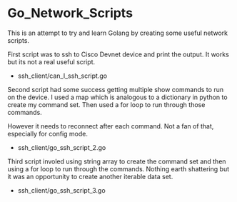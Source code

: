 # Go_Network_Scripts
This is an attempt to try and learn Golang by creating some useful network scripts. 


First script was to ssh to Cisco Devnet device and print the output.
It works but its not a real useful script.

- ssh_client/can_I_ssh_script.go

Second script had some success getting multiple show commands to run on the device.
I used a map which is analogous to a dictionary in python to create my command set. Then used a for loop to run through those commands. 

However it needs to reconnect after each command. Not a fan of that, especially for config mode.

- ssh_client/go_ssh_script_2.go

Third script involed using string array to create the command set and then using a for loop to run through the commands.
Nothing earth shattering but it was an opportunity to create another iterable data set.

- ssh_client/go_ssh_script_3.go
